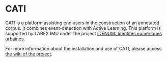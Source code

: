 # CATI

CATI is a platform assisting end users in the construction of an annotated corpus. It combines event-detection with Active Learning. This platform is supported by LABEX IMU under the project [IDENUM: Identités numèriques urbaines](http://imu.universite-lyon.fr/projet/idenum-identites-numeriques-urbaines).

For more information about the installation and use of CATI, please access [the wiki of the project](https://bitbucket.org/idenum/cati/wiki/).